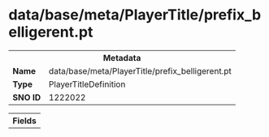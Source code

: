 <h1>data/base/meta/PlayerTitle/prefix_belligerent.pt</h1><table><tr><th colspan="100%">Metadata</th></tr><tr><td><b>Name</b></td><td>data/base/meta/PlayerTitle/prefix_belligerent.pt</td></tr><tr><td><b>Type</b></td><td>PlayerTitleDefinition</td></tr><tr><td><b>SNO ID</b></td><td>1222022</td></tr></table>

<table><tr><th colspan="100%">Fields</th></tr></table>

